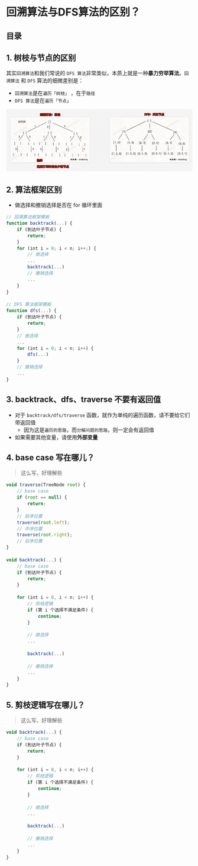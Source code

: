 
# 回溯算法与DFS算法的区别？



## 目录
<!-- toc -->
 ## 1. 树枝与节点的区别 

其实`回溯算法`和我们常说的 `DFS 算法`非常类似，本质上就是一种**暴力穷举算法**。`回溯算法` 和 `DFS` 算法的细微差别是：
- `回溯算法`是在`遍历「树枝」` ，在于`路径`
- `DFS 算法`是在`遍历「节点」`

![图片&文件](./files/20241113.png)

## 2. 算法框架区别

- 做选择和撤销选择是否在 for 循环里面

```javascript hl:1,15
// 回溯算法框架模板
function backtrack(...) {
    if (到达叶子节点) {
        return;
    }
    for (int i = 0; i < n; i++;) {
        // 做选择
        ...
        backtrack(...)
        // 撤销选择
        ...
    }
}

// DFS 算法框架模板
function dfs(...) {
    if (到达叶子节点) {
        return;
    }
    // 做选择
    ...
    for (int i = 0; i < n; i++) {
        dfs(...)
    }
    // 撤销选择
    ...
}

```

## 3. backtrack、dfs、traverse 不要有返回值

- 对于 `backtrack/dfs/traverse` 函数，就作为单纯的遍历函数，请不要给它们带返回值
	- 因为这是`遍历的思路`，而`分解问题的思路`，则一定会有返回值
- 如果需要其他变量，请使用**外部变量**

## 4. base case 写在哪儿？

> 这么写，好理解些

```javascript hl:2,14
void traverse(TreeNode root) {
    // base case
    if (root == null) {
        return;
    }
    // 前序位置
    traverse(root.left);
    // 中序位置
    traverse(root.right);
    // 后序位置
}

void backtrack(...) {
    // base case
    if (到达叶子节点) {
        return;
    }

    for (int i = 0, i < n; i++) {
        // 剪枝逻辑
        if (第 i 个选择不满足条件) {
            continue;
        }

        // 做选择
        ...

        backtrack(...)

        // 撤销选择
        ...
    }
}

```

## 5. 剪枝逻辑写在哪儿？

> 这么写，好理解些

```javascript hl:8
void backtrack(...) {
    // base case
    if (到达叶子节点) {
        return;
    }

    for (int i = 0, i < n; i++) {
        // 剪枝逻辑
        if (第 i 个选择不满足条件) {
            continue;
        }

        // 做选择
        ...

        backtrack(...)

        // 撤销选择
        ...
    }
}
```

